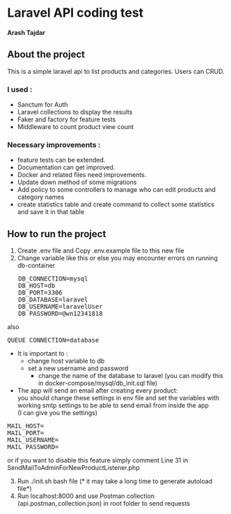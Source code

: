 # Laravel API coding test
#### Arash Tajdar

## About the project
This is a simple laravel api to list products and categories. 
Users can CRUD.

### I used :
- Sanctum for Auth
- Laravel collections to display the results
- Faker and factory for feature tests
- Middleware to count product view count

### Necessary improvements :

- feature tests can be extended.
- Documentation can get improved.
- Docker and related files need improvements.
- Update down method of some migrations
- Add policy to some controllers to manage who can edit products and category names
- create statistics table and create command to collect some statistics and save it in that table

## How to run the project

1. Create .env file and Copy .env.example file to this new file
2. Change variable like this or else you may encounter errors on running db-container
<pre>
   DB_CONNECTION=mysql
   DB_HOST=db
   DB_PORT=3306
   DB_DATABASE=laravel
   DB_USERNAME=laravelUser
   DB_PASSWORD=@wn12341818
</pre>
also 
<pre>QUEUE_CONNECTION=database
</pre>
   - It is important to :  
     - change host variable to db 
     - set a new username and password 
       - change the name of the database to laravel (you can modify this in docker-compose/mysql/db_init.sql file) 
   - The app will send an email after creating every product:<br>
you should change these settings in env file  and set the variables with working smtp settings to be able to send email from inside the app <br>
     (I can give you the settings)
<pre>
MAIL_HOST=
MAIL_PORT=
MAIL_USERNAME=
MAIL_PASSWORD=
</pre>
or if you want to disable this feature simply comment Line 31 in SendMailToAdminForNewProductListener.php

3. Run ./init.sh bash file (* it may take a long time to generate autoload file*)
4. Run localhost:8000 and use Postman collection (api.postman_collection.json) in root folder to send requests


